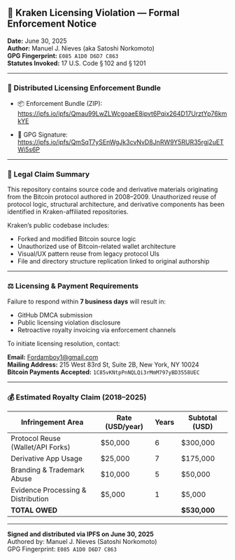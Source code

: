 ## 📌 Kraken Licensing Violation — Formal Enforcement Notice

**Date:** June 30, 2025  
**Author:** Manuel J. Nieves (aka Satoshi Norkomoto)  
**GPG Fingerprint:** `E085 A1D0 D6D7 C863`  
**Statutes Invoked:** 17 U.S. Code § 102 and § 1201  

---

### 🔗 Distributed Licensing Enforcement Bundle

- 📦 Enforcement Bundle (ZIP):  
  https://ipfs.io/ipfs/Qmau99LwZLWcgoaeE8ipvt6Pqix264D17UrztYp76kmkYE

- 🔏 GPG Signature:  
  https://ipfs.io/ipfs/QmSqT7ySEnWgJk3cvNvD8JnRW9Y5RUR35rgj2uETWi5s6P

---

### 🧾 Legal Claim Summary

This repository contains source code and derivative materials originating from the Bitcoin protocol authored in 2008–2009. Unauthorized reuse of protocol logic, structural architecture, and derivative components has been identified in Kraken-affiliated repositories.

Kraken’s public codebase includes:

- Forked and modified Bitcoin source logic  
- Unauthorized use of Bitcoin-related wallet architecture  
- Visual/UX pattern reuse from legacy protocol UIs  
- File and directory structure replication linked to original authorship

---

### ⚖️ Licensing & Payment Requirements

Failure to respond within **7 business days** will result in:

- GitHub DMCA submission  
- Public licensing violation disclosure  
- Retroactive royalty invoicing via enforcement channels  

To initiate licensing resolution, contact:

**Email:** Fordamboy1@gmail.com  
**Mailing Address:** 215 West 83rd St, Suite 2B, New York, NY 10024  
**Bitcoin Payments Accepted:** `1C85vKNtpPnNQLQi3rMmM797yBD3558UEC`  

---

### 💰 Estimated Royalty Claim (2018–2025)

| Infringement Area                  | Rate (USD/year) | Years | Subtotal (USD) |
|-----------------------------------|------------------|--------|----------------|
| Protocol Reuse (Wallet/API Forks) | $50,000          | 6      | $300,000       |
| Derivative App Usage              | $25,000          | 7      | $175,000       |
| Branding & Trademark Abuse        | $10,000          | 5      | $50,000        |
| Evidence Processing & Distribution| $5,000           | 1      | $5,000         |
| **TOTAL OWED**                    |                  |        | **$530,000**   |

---

**Signed and distributed via IPFS on June 30, 2025**  
Authored by: Manuel J. Nieves (Satoshi Norkomoto)  
GPG Fingerprint: `E085 A1D0 D6D7 C863`  
